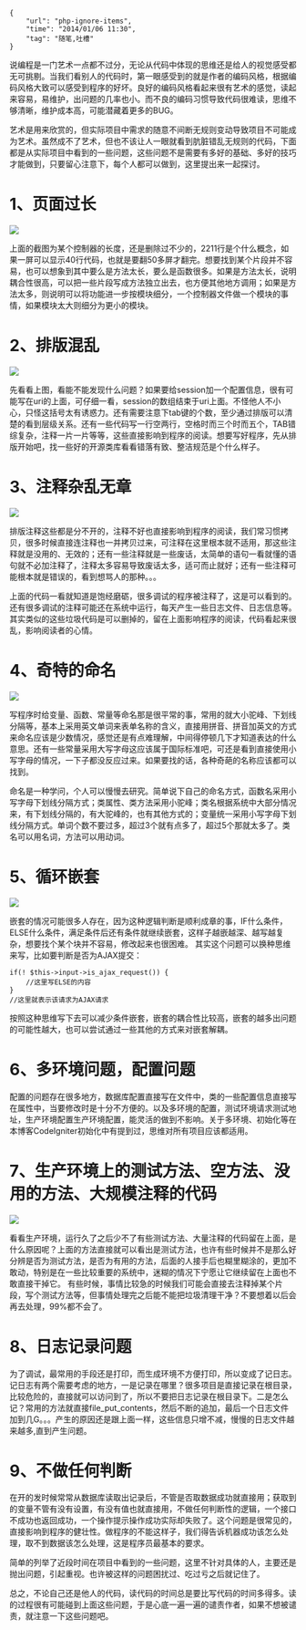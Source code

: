 ```
{
    "url": "php-ignore-items",
    "time": "2014/01/06 11:30",
    "tag": "随笔,吐槽"
}
```

说编程是一门艺术一点都不过分，无论从代码中体现的思维还是给人的视觉感受都无可挑剔。当我们看别人的代码时，第一眼感受到的就是作者的编码风格，根据编码风格大致可以感受到程序的好坏。良好的编码风格看起来很有艺术的感觉，读起来容易，易维护，出问题的几率也小。而不良的编码习惯导致代码很难读，思维不够清晰，维护成本高，可能潜藏着更多的BUG。

艺术是用来欣赏的，但实际项目中需求的随意不间断无规则变动导致项目不可能成为艺术。虽然成不了艺术，但也不该让人一眼就看到肮脏错乱无规则的代码，下面都是从实际项目中看到的一些问题，这些问题不是需要有多好的基础、多好的技巧才能做到，只要留心注意下，每个人都可以做到，这里提出来一起探讨。

# 1、页面过长

![](/static/uploads/ignore-php-items-1.png)

上面的截图为某个控制器的长度，还是删除过不少的，2211行是个什么概念，如果一屏可以显示40行代码，也就是要翻50多屏才翻完。想要找到某个片段并不容易，也可以想象到其中要么是方法太长，要么是函数很多。如果是方法太长，说明耦合性很高，可以把一些片段写成方法独立出去，也方便其他地方调用；如果是方法太多，则说明可以将功能进一步按模块细分，一个控制器文件做一个模块的事情，如果模块太大则细分为更小的模块。

# 2、排版混乱

![](/static/uploads/ignore-php-items-2.png)

先看看上图，看能不能发现什么问题？如果要给session加一个配置信息，很有可能写在uri的上面，可仔细一看，session的数组结束于uri上面。不怪他人不小心，只怪这括号太有诱惑力。还有需要注意下tab键的个数，至少通过排版可以清楚的看到层级关系。还有一些代码写一行空两行，空格时而三个时而五个，TAB错综复杂，注释一片一片等等，这些直接影响到程序的阅读。想要写好程序，先从排版开始吧，找一些好的开源类库看看错落有致、整洁规范是个什么样子。

# 3、注释杂乱无章

![](/static/uploads/ignore-php-items-3.png)

排版注释这些都是分不开的，注释不好也直接影响到程序的阅读，我们常习惯拷贝，很多时候直接连注释也一并拷贝过来，可注释在这里根本就不适用，那这些注释就是没用的、无效的；还有一些注释就是一些废话，太简单的语句一看就懂的语句就不必加注释了，注释太多容易导致废话太多，适可而止就好；还有一些注释可能根本就是错误的，看到想骂人的那种。。。

上面的代码一看就知道是饱经磨砺，很多调试的程序被注释了，这是可以看到的。还有很多调试的注释可能还在系统中运行，每天产生一些日志文件、日志信息等。其实类似的这些垃圾代码是可以删掉的，留在上面影响程序的阅读，代码看起来很乱，影响阅读者的心情。 

# 4、奇特的命名

![](/static/uploads/ignore-php-items-4.png)

写程序时给变量、函数、常量等命名那是很平常的事，常用的就大小驼峰、下划线分隔等，基本上采用英文单词来表单名称的含义，直接用拼音、拼音加英文的方式来命名应该是少数情况，感觉还是有点难理解，中间得停顿几下才知道表达的什么意思。还有一些常量采用大写字母这应该属于国际标准吧，可还是看到直接使用小写字母的情况，一下子都没反应过来。如果要找的话，各种奇葩的名称应该都可以找到。

命名是一种学问，个人可以慢慢去研究。简单说下自己的命名方式，函数名采用小写字母下划线分隔方式；类属性、类方法采用小驼峰；类名根据系统中大部分情况来，有下划线分隔的，有大驼峰的，也有其他方式的；变量统一采用小写字母下划线分隔方式。单词个数不要过多，超过3个就有点多了，超过5个那就太多了。类名可以用名词，方法可以用动词。 

# 5、循环嵌套

![](/static/uploads/ignore-php-items-5.png)

嵌套的情况可能很多人存在，因为这种逻辑判断是顺利成章的事，IF什么条件，ELSE什么条件，满足条件后还有条件就继续嵌套，这样子越嵌越深、越写越复杂，想要找个某个块并不容易，修改起来也很困难。
其实这个问题可以换种思维来写，比如要判断是否为AJAX提交：
```
if(! $this->input->is_ajax_request()) {
    //这里写ELSE的内容
}
//这里就表示该请求为AJAX请求
```
按照这种思维写下去可以减少条件嵌套，嵌套的耦合性比较高，嵌套的越多出问题的可能性越大，也可以尝试通过一些其他的方式来对嵌套解耦。

# 6、多环境问题，配置问题

配置的问题存在很多地方，数据库配置直接写在文件中，类的一些配置信息直接写在属性中，当要修改时是十分不方便的。以及多环境的配置，测试环境请求测试地址，生产环境配置生产环境配置，能灵活的做到不影响。关于多环境、初始化等在本博客CodeIgniter初始化中有提到过，思维对所有项目应该都适用。

# 7、生产环境上的测试方法、空方法、没用的方法、大规模注释的代码

![](/static/uploads/ignore-php-items-6.png)

看看生产环境，运行久了之后少不了有些测试方法、大量注释的代码留在上面，是什么原因呢？上面的方法直接就可以看出是测试方法，也许有些时候并不是那么好分辨是否为测试方法，是否为有用的方法，后面的人接手后也糊里糊涂的，更加不敢动，特别是在一些比较重要的系统中，迷糊的情况下宁愿让它继续留在上面也不敢直接干掉它。
有些时候，事情比较急的时候我们可能会直接去注释掉某个片段，写个测试方法等，但事情处理完之后能不能把垃圾清理干净？不要想着以后会再去处理，99%都不会了。

# 8、日志记录问题

为了调试，最常用的手段还是打印，而生成环境不方便打印，所以变成了记日志。记日志有两个需要考虑的地方，一是记录在哪里？很多项目是直接记录在根目录，比较危险的，直接就可以访问到了，所以不要把日志记录在根目录下。二是怎么记？常用的方法就直接file_put_contents，然后不断的追加，最后一个日志文件加到几G。。。产生的原因还是跟上面一样，这些信息只增不减，慢慢的日志文件越来越多,直到产生问题。

# 9、不做任何判断

在开的发时候常常从数据库读取出记录后，不管是否取数据成功就直接用；获取到的变量不管有没有设置，有没有值也就直接用，不做任何判断性的逻辑，一个接口不成功也返回成功，一个操作提示操作成功实际却失败了。这个问题是很常见的，直接影响到程序的健壮性。做程序的不能这样子，我们得告诉机器成功该怎么处理，取不到数据该怎么处理，这是程序员最基本的要求。

简单的列举了近段时间在项目中看到的一些问题，这里不针对具体的人，主要还是抛出问题，引起重视。也许被这样的问题困扰过、吃过亏之后就记住了。

总之，不论自己还是他人的代码，读代码的时间总是要比写代码的时间多得多。读的过程很有可能碰到上面这些问题，于是心底一遍一遍的谴责作者，如果不想被谴责，就注意一下这些问题吧。